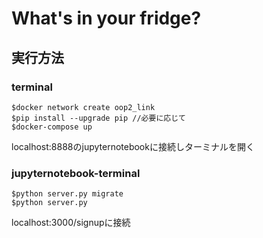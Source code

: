 # What's in your fridge?

## 実行方法

### terminal
```
$docker network create oop2_link
$pip install --upgrade pip //必要に応じて
$docker-compose up
```
localhost:8888のjupyternotebookに接続しターミナルを開く

### jupyternotebook-terminal
```
$python server.py migrate
$python server.py
```
localhost:3000/signupに接続

